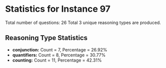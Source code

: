 # Statistics for Instance 97
Total number of questions: 26
Total 3 unique reasoning types are produced.
## Reasoning Type Statistics
- **conjunction:** Count = 7, Percentage = 26.92%
- **quantifiers:** Count = 8, Percentage = 30.77%
- **counting:** Count = 11, Percentage = 42.31%

